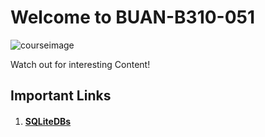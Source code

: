 # Welcome to BUAN-B310-051 
![courseimage](https://miro.medium.com/max/2000/1*jTjw5vAPrxvpcLBlIThhgQ.png)


Watch out for interesting Content!

## Important Links
<ol>
  <li><h4><a href="https://github.com/sdhar-pycourse/DSS310/tree/main/SQLiteDBS">SQLiteDBs</a></h4></li>
</ol>
